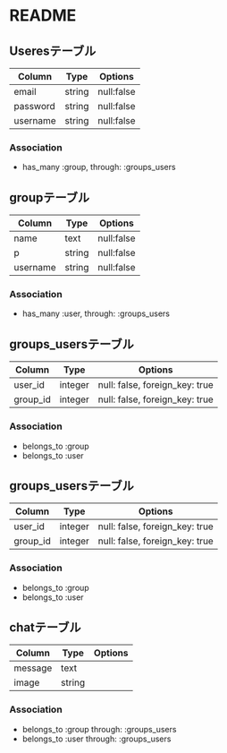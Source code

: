 # README

## Useresテーブル
|Column|Type|Options|
|------|----|-------|
|email|string|null:false|
|password|string|null:false|
|username|string|null:false|
### Association
- has_many :group, through:  :groups_users

## groupテーブル
|Column|Type|Options|
|------|----|-------|
|name|text|null:false|
|p|string|null:false|
|username|string|null:false|
### Association
- has_many :user, through:  :groups_users

## groups_usersテーブル
|Column|Type|Options|
|------|----|-------|
|user_id|integer|null: false, foreign_key: true|
|group_id|integer|null: false, foreign_key: true|
### Association
- belongs_to :group
- belongs_to :user

## groups_usersテーブル
|Column|Type|Options|
|------|----|-------|
|user_id|integer|null: false, foreign_key: true|
|group_id|integer|null: false, foreign_key: true|
### Association
- belongs_to :group
- belongs_to :user

## chatテーブル
|Column|Type|Options|
|------|----|-------|
|message|text||
|image|string||
### Association
- belongs_to :group through:  :groups_users
- belongs_to :user through:  :groups_users